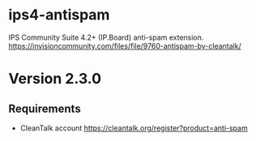 # ips4-antispam
IPS Community Suite 4.2+ (IP.Board) anti-spam extension.
https://invisioncommunity.com/files/file/9760-antispam-by-cleantalk/
# Version 2.3.0

## Requirements

* CleanTalk account https://cleantalk.org/register?product=anti-spam